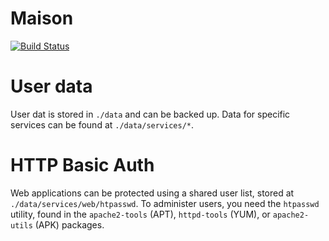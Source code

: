 # Maison

[![Build Status](https://travis-ci.org/bartfeenstra/maison.svg?branch=master)](https://travis-ci.org/bartfeenstra/maison)

# User data
User dat is stored in `./data` and can be backed up. Data for specific services can be found at `./data/services/*`.

# HTTP Basic Auth
Web applications can be protected using a shared user list, stored at `./data/services/web/htpasswd`. To administer
users, you need the `htpasswd ` utility, found in the `apache2-tools` (APT), `httpd-tools` (YUM), or `apache2-utils`
(APK) packages.
